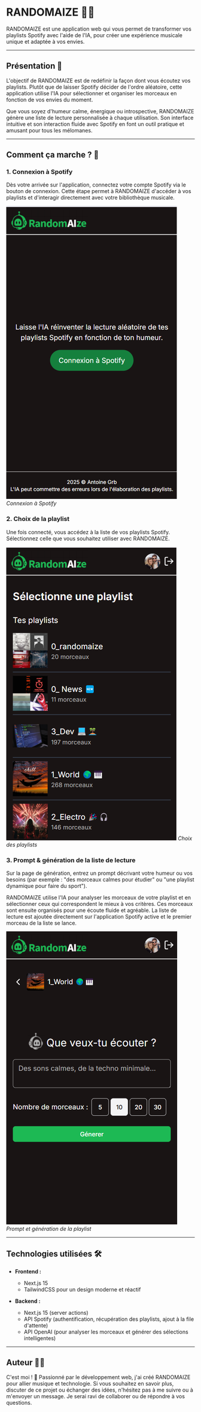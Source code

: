 # RANDOMAIZE 🤖🎵

RANDOMAIZE est une application web qui vous permet de transformer vos playlists Spotify avec l'aide de l'IA, pour créer une expérience musicale unique et adaptée à vos envies.

---

## Présentation 🌟

L'objectif de RANDOMAIZE est de redéfinir la façon dont vous écoutez vos playlists. Plutôt que de laisser Spotify décider de l'ordre aléatoire, cette application utilise l'IA pour sélectionner et organiser les morceaux en fonction de vos envies du moment.

Que vous soyez d'humeur calme, énergique ou introspective, RANDOMAIZE génère une liste de lecture personnalisée à chaque utilisation. Son interface intuitive et son interaction fluide avec Spotify en font un outil pratique et amusant pour tous les mélomanes.

---

## Comment ça marche ? 📖

### 1. Connexion à Spotify

Dès votre arrivée sur l'application, connectez votre compte Spotify via le bouton de connexion. Cette étape permet à RANDOMAIZE d'accéder à vos playlists et d'interagir directement avec votre bibliothèque musicale.

![Page de connexion de RANDOMAIZE](./public/screenshots/randomaize-login.png)
_Connexion à Spotify_

### 2. Choix de la playlist

Une fois connecté, vous accédez à la liste de vos playlists Spotify. Sélectionnez celle que vous souhaitez utiliser avec RANDOMAIZE.

![Page de choix des playlists](./public/screenshots/randomaize-playlists.png)
_Choix des playlists_

### 3. Prompt & génération de la liste de lecture

Sur la page de génération, entrez un prompt décrivant votre humeur ou vos besoins (par exemple : "des morceaux calmes pour étudier" ou "une playlist dynamique pour faire du sport").

RANDOMAIZE utilise l'IA pour analyser les morceaux de votre playlist et en sélectionner ceux qui correspondent le mieux à vos critères. Ces morceaux sont ensuite organisés pour une écoute fluide et agréable. La liste de lecture est ajoutée directement sur l'application Spotify active et le premier morceau de la liste se lance.

![Page d'intéraction avec l'IA](./public/screenshots/randomaize-generate.png)
_Prompt et génération de la playlist_

---

## Technologies utilisées 🛠️

- **Frontend :**

  - Next.js 15
  - TailwindCSS pour un design moderne et réactif

- **Backend :**
  - Next.js 15 (server actions)
  - API Spotify (authentification, récupération des playlists, ajout à la file d'attente)
  - API OpenAI (pour analyser les morceaux et générer des sélections intelligentes)

---

## Auteur 👩‍💻

C'est moi ! 🚀 Passionné par le développement web, j'ai créé RANDOMAIZE pour allier musique et technologie. Si vous souhaitez en savoir plus, discuter de ce projet ou échanger des idées, n'hésitez pas à me suivre ou à m'envoyer un message. Je serai ravi de collaborer ou de répondre à vos questions.
